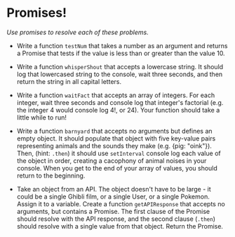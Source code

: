 # Promises!

_Use promises to resolve each of these problems._

- Write a function `testNum` that takes a number as an argument and returns a Promise that tests if the value is less than or greater than the value 10.

- Write a function `whisperShout` that accepts a lowercase string. It should log that lowercased string to the console, wait three seconds, and then return the string in all capital letters.

- Write a function `waitFact` that accepts an array of integers. For each integer, wait three seconds and console log that integer's factorial (e.g. the integer 4 would console log 4!, or 24). Your function should take a little while to run!

- Write a function `barnyard` that accepts no arguments but defines an empty object. It should populate that object with five key-value pairs representing animals and the sounds they make (e.g. {pig: "oink"}). Then, (hint: `.then`) it should use `setInterval` console log each value of the object in order, creating a cacophony of animal noises in your console. When you get to the end of your array of values, you should return to the beginning.

- Take an object from an API. The object doesn't have to be large - it could be a single Ghibli film, or a single User, or a single Pokemon. Assign it to a variable. Create a function `getAPIResponse` that accepts no arguments, but contains a Promise. The first clause of the Promise should resolve with the API response, and the second clause (`.then`) should resolve with a single value from that object. Return the Promise.
